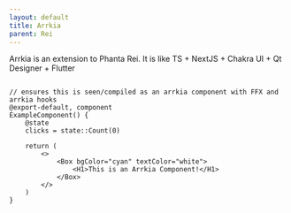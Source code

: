 ```yaml
---
layout: default
title: Arrkia
parent: Rei
---
```


Arrkia is an extension to Phanta Rei. It is like TS + NextJS + Chakra UI + Qt Designer + Flutter

```

// ensures this is seen/compiled as an arrkia component with FFX and arrkia hooks
@export-default, component 
ExampleComponent() {
    @state
    clicks = state::Count(0)

    return (
        <>
            <Box bgColor="cyan" textColor="white">
                <H1>This is an Arrkia Component!</H1>
            </Box>
        </>
    )
}

```
